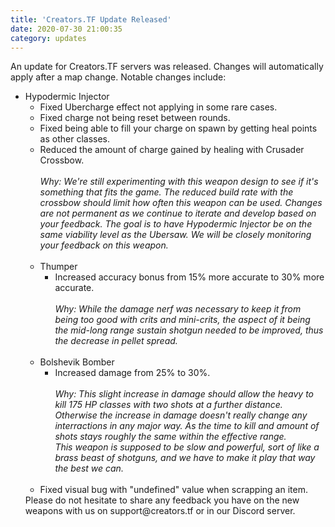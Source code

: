 ```yaml
---
title: 'Creators.TF Update Released'
date: 2020-07-30 21:00:35
category: updates
---
```


<p>An update for Creators.TF servers was released. Changes will automatically apply after a map change. Notable changes include:</p>
<ul>
	<li>Hypodermic Injector
		<ul>
			<li>Fixed Ubercharge effect not applying in some rare cases.</li>
			<li>Fixed charge not being reset between rounds.<br/>
			<li>Fixed being able to fill your charge on spawn by getting heal points as other classes.<br/>
			<li>Reduced the amount of charge gained by healing with Crusader Crossbow.<br/><br/>
			<i>Why: We're still experimenting with this weapon design to see if it's something that fits the game. The reduced build rate with the crossbow should limit how often this weapon can be used. Changes are not permanent as we continue to iterate and develop based on your feedback. The goal is to have Hypodermic Injector be on the same viability level as the Ubersaw.  We will be closely monitoring your feedback on this weapon.</i><br/><br/></li>
	</li>
	<li>Thumper
		<ul>
			<li>Increased accuracy bonus from 15% more accurate to 30% more accurate.<br/><br/>
			<i>Why: While the damage nerf was necessary to keep it from being too good with crits and mini-crits, the aspect of it being the mid-long range sustain shotgun needed to be improved, thus the decrease in pellet spread.</i><br/><br/></li>
		</ul>
	</li>
	<li>Bolshevik Bomber
		<ul>
			<li>Increased damage from 25% to 30%.<br/><br/>
			<i>Why: This slight increase in damage should allow the heavy to kill 175 HP classes with two shots at a further distance. Otherwise the increase in damage doesn't really change any interractions in any major way. As the time to kill and amount of shots stays roughly the same within the effective range.<br/>This weapon is supposed to be slow and powerful, sort of like a brass beast of shotguns, and we have to make it play that way the best we can.</i><br/><br/></li>
		</ul>
	</li>
	<li>Fixed visual bug with "undefined" value when scrapping an item.<br/>
</ul>
Please do not hesitate to share any feedback you have on the new weapons with us on support@creators.tf or in our Discord server.
